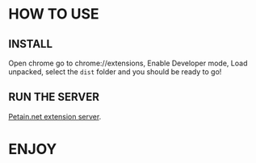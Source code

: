 # HOW TO USE
## INSTALL

Open chrome go to chrome://extensions, Enable Developer mode, Load unpacked, select the `dist` folder and you should be ready to go!

## RUN THE SERVER

[Petain.net extension server](https://github.com/Glafed/petain.net-ext-server).

# ENJOY
